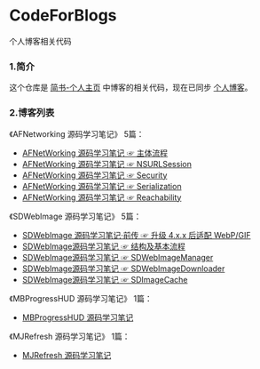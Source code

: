 # CodeForBlogs

个人博客相关代码

### 1.简介

  这个仓库是 [简书-个人主页](https://www.jianshu.com/u/71f817a3a70b) 中博客的相关代码，现在已同步 [个人博客](https://devhe.com/)。

### 2.博客列表
  
《AFNetworking 源码学习笔记》 5篇：

- [AFNetWorking 源码学习笔记 ☞ 主体流程](https://www.jianshu.com/p/b1c9639207d2)
- [AFNetWorking 源码学习笔记 ☞ NSURLSession](https://www.jianshu.com/p/569e184cc9aa)
- [AFNetWorking 源码学习笔记 ☞ Security](https://www.jianshu.com/p/77e8ab1b231e)
- [AFNetWorking 源码学习笔记 ☞ Serialization](https://www.jianshu.com/p/0132afd13e24)
- [AFNetWorking 源码学习笔记 ☞ Reachability](https://www.jianshu.com/p/451eb3eebda7)

《SDWebImage 源码学习笔记》 5篇：

- [SDWebImage 源码学习笔记·前传 ☞ 升级 4.x.x 后适配 WebP/GIF](https://www.jianshu.com/p/c3ec50e1942f)
- [SDWebImage源码学习笔记 ☞ 结构及基本流程](https://www.jianshu.com/p/99c9564043d2)
- [SDWebImage源码学习笔记 ☞ SDWebImageManager](https://www.jianshu.com/p/221b335cc760)
- [SDWebImage源码学习笔记 ☞ SDWebImageDownloader](https://www.jianshu.com/p/06071cba3404)
- [SDWebImage源码学习笔记 ☞ SDImageCache](https://www.jianshu.com/p/e3f4a7f57899)

《MBProgressHUD 源码学习笔记》 1篇：
- [MBProgressHUD 源码学习笔记](https://www.jianshu.com/p/b5eeee088e03)

《MJRefresh 源码学习笔记》 1篇：
- [MJRefresh 源码学习笔记](https://www.jianshu.com/p/c391621b3e80)
